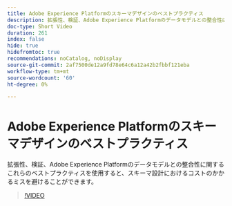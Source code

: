 ```yaml
---
title: Adobe Experience Platformのスキーマデザインのベストプラクティス
description: 拡張性、検証、Adobe Experience Platformのデータモデルとの整合性に関するこれらのベストプラクティスを使用すると、スキーマ設計におけるコストのかかるミスを避けることができます。
doc-type: Short Video
duration: 261
index: false
hide: true
hidefromtoc: true
recommendations: noCatalog, noDisplay
source-git-commit: 2af7500de12a9fd78e64c6a12a42b2fbbf121eba
workflow-type: tm+mt
source-wordcount: '60'
ht-degree: 0%

---
```



# Adobe Experience Platformのスキーマデザインのベストプラクティス

拡張性、検証、Adobe Experience Platformのデータモデルとの整合性に関するこれらのベストプラクティスを使用すると、スキーマ設計におけるコストのかかるミスを避けることができます。

<!-- 72_S655_3442541_260_best-practices-for-schema-design-in-adobe-experience-platform -->
>[!VIDEO](https://video.tv.adobe.com/v/3458268/?learn=on&enablevpops=true)
